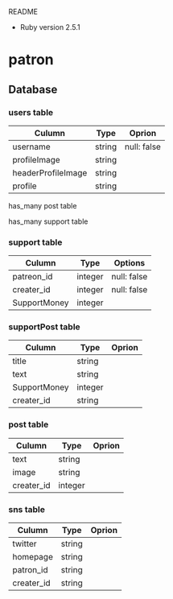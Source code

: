  README

* Ruby version
2.5.1

# patron

## Database

### users table
|Culumn|Type|Oprion|
|------|----|------|
|username|string|null: false|
|profileImage|string|
|headerProfileImage|string|
|profile|string|

has_many post table

has_many support table

### support table
|Culumn|Type|Options|
|------|----|-------|
|patreon_id|integer|null: false|
|creater_id|integer|null: false|
|SupportMoney|integer|


### supportPost table
|Culumn|Type|Oprion|
|------|----|------|
|title|string|
|text|string|
|SupportMoney|integer|
|creater_id|string|


### post table
|Culumn|Type|Oprion|
|------|----|------|
|text|string|
|image|string|
|creater_id|integer|


### sns table
|Culumn|Type|Oprion|
|------|----|------|
|twitter|string|
|homepage|string|
|patron_id|string|
|creater_id|string|


